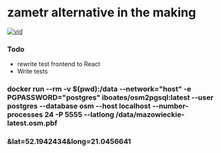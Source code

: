 # zametr alternative in the making
[![vid](https://img.youtube.com/vi/HTV9T2rkDYs/0.jpg)](https://www.youtube.com/watch?v=HTV9T2rkDYs)


### Todo

* rewrite test frontend to React
* Write tests

### docker run --rm -v $(pwd):/data --network="host" -e PGPASSWORD="postgres" iboates/osm2pgsql:latest --user postgres --database osm --host localhost --number-processes 24  -P 5555 --latlong   /data/mazowieckie-latest.osm.pbf

### &lat=52.1942434&long=21.0456641
